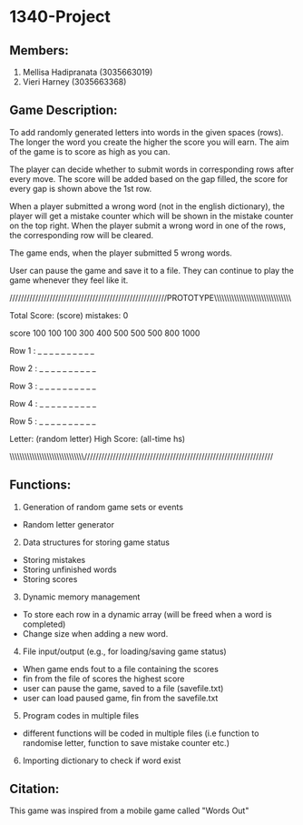 # 1340-Project

Members:
--------
1. Mellisa Hadipranata  (3035663019)
2. Vieri Harney         (3035663368)


Game Description:
-----------------
To add randomly generated letters into words in the given spaces (rows). The longer the word you create the higher the score you will earn. The aim of the game is to score as high as you can.

The player can decide whether to submit words in corresponding rows after every move. The score will be added based on the gap filled, the score for every gap is shown above the 1st row.

When a player submitted a wrong word (not in the english dictionary), the player will get a mistake counter which will be shown in the mistake counter on the top right. When the player submit a wrong word in one of the rows, the corresponding row will be cleared.

The game ends, when the player submitted 5 wrong words. 

User can pause the game and save it to a file. They can continue to play the game whenever they feel like it.

///////////////////////////////////////////////////////PROTOTYPE\\\\\\\\\\\\\\\\\\\\\\\\\\\\\\\\\\\\\\\\\\\\\\\\\\\\\\\\\\\\\\

Total Score: (score)                                                                                          mistakes: 0 

                                                                                                                          

score   100  100  100  300  400  500  500  500  800  1000                                                                 

Row 1 :  _    _    _    _    _    _    _    _    _    _                                                                   

Row 2 :  _    _    _    _    _    _    _    _    _    _                                                                   

Row 3 :  _    _    _    _    _    _    _    _    _    _                                                                   

Row 4 :  _    _    _    _    _    _    _    _    _    _                                                                   

Row 5 :  _    _    _    _    _    _    _    _    _    _                                                                    

                                                                                                                          

Letter: (random letter)                                                                         High Score: (all-time hs)  

\\\\\\\\\\\\\\\\\\\\\\\\\\\\\\\\\\\\\\\\\\\\\\\\\\\\\\\\\\\\//////////////////////////////////////////////////////////////////


Functions:
----------
1. Generation of random game sets or events
  - Random letter generator
2. Data structures for storing game status
  - Storing mistakes
  - Storing unfinished words
  - Storing scores
3. Dynamic memory management
  - To store each row in a dynamic array (will be freed when a word is completed)
  - Change size when adding a new word.
4. File input/output (e.g., for loading/saving game status)
  - When game ends fout to a file containing the scores
  - fin from the file of scores the highest score
  - user can pause the game, saved to a file (savefile.txt)
  - user can load paused game, fin from the savefile.txt
5. Program codes in multiple files
  - different functions will be coded in multiple files (i.e function to randomise letter, function to save mistake counter etc.)
6. Importing dictionary to check if word exist

Citation:
---------
This game was inspired from a mobile game called "Words Out"
